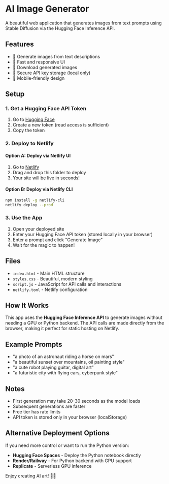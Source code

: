 # AI Image Generator

A beautiful web application that generates images from text prompts using Stable Diffusion via the Hugging Face Inference API.

## Features

- 🎨 Generate images from text descriptions
- 🚀 Fast and responsive UI
- 💾 Download generated images
- 🔐 Secure API key storage (local only)
- 📱 Mobile-friendly design

## Setup

### 1. Get a Hugging Face API Token

1. Go to [Hugging Face](https://huggingface.co/settings/tokens)
2. Create a new token (read access is sufficient)
3. Copy the token

### 2. Deploy to Netlify

#### Option A: Deploy via Netlify UI
1. Go to [Netlify](https://app.netlify.com/)
2. Drag and drop this folder to deploy
3. Your site will be live in seconds!

#### Option B: Deploy via Netlify CLI
```bash
npm install -g netlify-cli
netlify deploy --prod
```

### 3. Use the App

1. Open your deployed site
2. Enter your Hugging Face API token (stored locally in your browser)
3. Enter a prompt and click "Generate Image"
4. Wait for the magic to happen!

## Files

- `index.html` - Main HTML structure
- `styles.css` - Beautiful, modern styling
- `script.js` - JavaScript for API calls and interactions
- `netlify.toml` - Netlify configuration

## How It Works

This app uses the **Hugging Face Inference API** to generate images without needing a GPU or Python backend. The API calls are made directly from the browser, making it perfect for static hosting on Netlify.

## Example Prompts

- "a photo of an astronaut riding a horse on mars"
- "a beautiful sunset over mountains, oil painting style"
- "a cute robot playing guitar, digital art"
- "a futuristic city with flying cars, cyberpunk style"

## Notes

- First generation may take 20-30 seconds as the model loads
- Subsequent generations are faster
- Free tier has rate limits
- API token is stored only in your browser (localStorage)

## Alternative Deployment Options

If you need more control or want to run the Python version:

- **Hugging Face Spaces** - Deploy the Python notebook directly
- **Render/Railway** - For Python backend with GPU support
- **Replicate** - Serverless GPU inference

Enjoy creating AI art! 🎨✨
